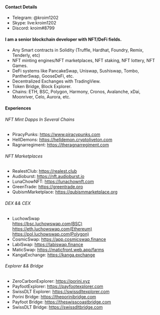 #### **Contact Details**
- Telegram: @kroim1202
- Skype: live:kroim1202
- Discord: kroim#8799
#### I am a senior blockchain developer with NFT/DeFi fields.
- Any Smart contracts in Solidity (Truffle, Hardhat, Foundry, Remix, Tenderly, etc)
- NFT minting engines/NFT marketplaces, NFT staking, NFT lottery, NFT Games.
- DeFi systems like PancakeSwap, Uniswap, Sushiswap, Tombo, PantherSwap, GooseDeFi, etc.
- Decentralized Exchanges with TradingView.
- Token Bridge, Block Explorer.
- Chains: ETH, BSC, Polygon, Harmony, Cronos, Avalanche, xDai, Moonriver, Celo, Aurora, etc.

#### Experiences
###### NFT Mint Dapps In Several Chains  
- PiracyPunks: https://www.piracypunks.com
- HellDemons: https://helldemon.cryptoliveton.com
- Ragnarregiment: https://theragnarregiment.com
###### NFT Marketplaces
- RealestClub: https://realest.club
- Audioburst: https://nft.audioburst.io
- LunaChowNFT: https://lunachownft.com
- GreenTrade: https://greentrade.pro
- QubismMarketplace: https://qubismmarketplace.org
###### DEX && CEX
- LuchowSwap   
    https://bsc.luchowswap.com(BSC)    
    https://eth.luchowswap.com(Ethereum)  
    https://pol.luchowswap.com(Polygon)  
- CosmicSwap: https://app.cosmicswap.finance
- LabiSwap: https://labiswap.finance
- MaticSwap: https://maticfront.web.app/farms
- KangaExchange: https://kanga.exchange
###### Explorer && Bridge
- ZeroCarbonExplorer: https://porini.xyz
- PayfootExplorer: https://payfootexplorer.com
- SwissDLT Explorer: https://swissdltexplorer.com
- Porini Bridge: https://theporinibridge.com
- Payfoot Bridge: https://theswisscoastbridge.com
- SwissDLT Bridge: https://swissdltbridge.com
